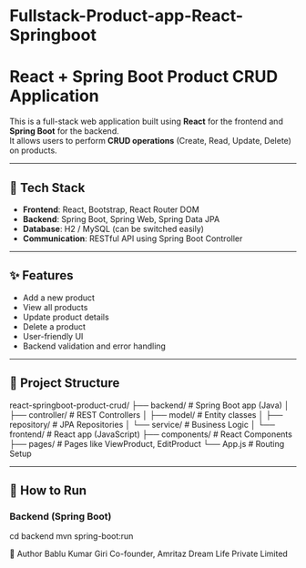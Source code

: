 # Fullstack-Product-app-React-Springboot
# React + Spring Boot Product CRUD Application

This is a full-stack web application built using **React** for the frontend and **Spring Boot** for the backend.  
It allows users to perform **CRUD operations** (Create, Read, Update, Delete) on products.

---

## 🔧 Tech Stack

- **Frontend**: React, Bootstrap, React Router DOM
- **Backend**: Spring Boot, Spring Web, Spring Data JPA
- **Database**: H2 / MySQL (can be switched easily)
- **Communication**: RESTful API using Spring Boot Controller

---

## ✨ Features

- Add a new product
- View all products
- Update product details
- Delete a product
- User-friendly UI
- Backend validation and error handling

---

## 📁 Project Structure
react-springboot-product-crud/
├── backend/ # Spring Boot app (Java)
│ ├── controller/ # REST Controllers
│ ├── model/ # Entity classes
│ ├── repository/ # JPA Repositories
│ └── service/ # Business Logic
│
└── frontend/ # React app (JavaScript)
├── components/ # React Components
├── pages/ # Pages like ViewProduct, EditProduct
└── App.js # Routing Setup


---

## 🚀 How to Run

### Backend (Spring Boot)
cd backend
mvn spring-boot:run

🙌 Author
Bablu Kumar Giri
Co-founder, Amritaz Dream Life Private Limited





